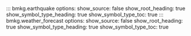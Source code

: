 ::: bmkg.earthquake
options:
show_source: false
show_root_heading: true
show_symbol_type_heading: true
show_symbol_type_toc: true
::: bmkg.weather_forecast
options:
show_source: false
show_root_heading: true
show_symbol_type_heading: true
show_symbol_type_toc: true
